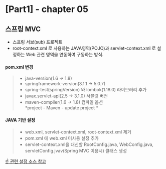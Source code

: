 [Part1] - chapter 05
=========================

스프링 MVC 
--------
- 스프링 서브(sub) 프로젝트
- root-context.xml 로 사용하는 JAVA영역(POJO)과 servlet-context.xml 로 설정하는 Web 관련 영역을 연동하여 구동하는 방식. 

#### pom.xml 변경 
> - java-version(1.6 → 1.8)   
> - springframework-version(3.1.1 → 5.0.7)   
> - spring-test(springVersion) 와 lombok(1.18.0) 라이브러리 추가
> - javax.servlet-api(2.5 → 3.1.0) 서블릿 버전  
> - maven-compiler(1.6 → 1.8) 컴파일 옵션  
*project - Maven - update project *   

#### JAVA 기반 설정   
> - web.xml, servlet-context.xml, root-context.xml 제거   
> - pom.xml 에 web.xml 미사용 설정 추가 
> - servlet-context.xml을 대신할 RootConfig.java, WebConfig.java, servletConfig.jvav(Spring MVC 이용시) 클래스 생성 

[☝ 관련 설정 소스 참고](https://github.com/tyakamyz/spring_study/blob/master/personal_folder/pido/1_Week/chapter01_%EA%B0%9C%EB%B0%9C%ED%99%98%EA%B2%BD%EC%84%A4%EC%A0%95.md)
